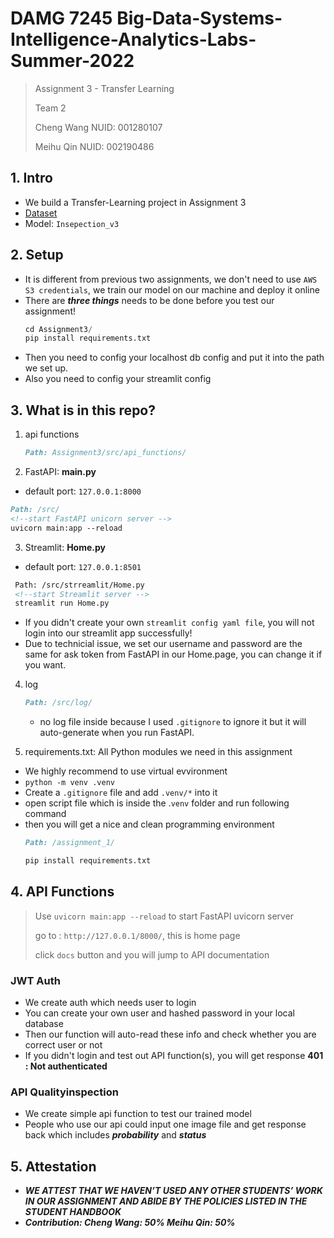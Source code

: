 # DAMG 7245 Big-Data-Systems-Intelligence-Analytics-Labs-Summer-2022

> Assignment 3 - Transfer Learning
> 
> Team 2
> 
> Cheng Wang NUID: 001280107
> 
> Meihu Qin NUID: 002190486


## 1. Intro

- We build a Transfer-Learning project in Assignment 3
- [Dataset](https://www.kaggle.com/datasets/ravirajsinh45/real-life-industrial-dataset-of-casting-product)
- Model: `Insepection_v3`

## 2. Setup

- It is different from previous two assignments, we don't need to use `AWS S3 credentials`, we train our model on our machine and deploy it online
- There are ***three things*** needs to be done before you test our assignment!
  ```python
  cd Assignment3/
  pip install requirements.txt
  ```
- Then you need to config your localhost db config and put it into the path we set up.
- Also you need to config your streamlit config

## 3. What is in this repo?
1. api functions
   ```markdown
   Path: Assignment3/src/api_functions/
   ```
   
2. FastAPI: **main.py**
  - default port: `127.0.0.1:8000`
   ```markdown
   Path: /src/
   <!--start FastAPI unicorn server -->
   uvicorn main:app --reload  
   ```

3. Streamlit: **Home.py**
  - default port: `127.0.0.1:8501`
  
  ```markdown
   Path: /src/strreamlit/Home.py
   <!--start Streamlit server -->
   streamlit run Home.py 
   ```
  
  - If you didn't create your own `streamlit config yaml file`, you will not login into our streamlit app successfully!
  - Due to technicial issue, we set our username and password are the same for ask token from FastAPI in our Home.page, you can change it if you want.

4. log
   ```markdown
   Path: /src/log/
   ```
   
   - no log file inside because I used `.gitignore` to ignore it but it will auto-generate when you run FastAPI.


5. requirements.txt: All Python modules we need in this assignment
  - We highly recommend to use virtual evvironment
  - `python -m venv .venv`
  - Create a `.gitignore` file and add `.venv/*` into it
  - open script file which is inside the .`venv` folder and run following command
  - then you will get a nice and clean programming environment
    ```markdown
    Path: /assignment_1/
    
    pip install requirements.txt 
    ```

## 4. API Functions

> Use `uvicorn main:app --reload` to start FastAPI uvicorn server
> 
> go to : `http://127.0.0.1/8000/`, this is home page
> 
> click `docs` button and you will jump to API documentation

### JWT Auth
- We create auth which needs user to login
- You can create your own user and hashed password in your local database
- Then our function will auto-read these info and check whether you are correct user or not
- If you didn't login and test out API function(s), you will get response **401 : Not authenticated**

### API Qualityinspection

- We create simple api function to test our trained model
- People who use our api could input one image file and get response back which includes ***probability*** and ***status***


## 5. Attestation 
- ***WE ATTEST THAT WE HAVEN’T USED ANY OTHER STUDENTS’ WORK IN OUR ASSIGNMENT AND ABIDE BY THE POLICIES LISTED IN THE STUDENT HANDBOOK***
- ***Contribution: Cheng Wang: 50% Meihu Qin: 50%***
